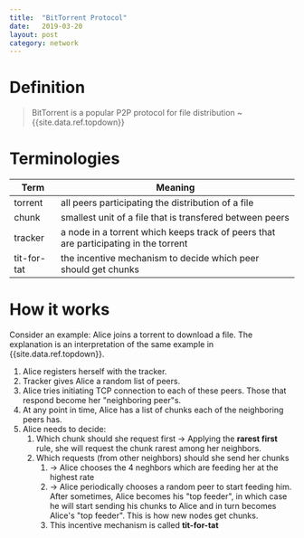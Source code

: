 ```yaml
---
title:  "BitTorrent Protocol"
date:   2019-03-20
layout: post
category: network
---
```


# Definition
> BitTorrent is a popular P2P protocol for file distribution ~ {{site.data.ref.topdown}}

# Terminologies

Term | Meaning
------ | ------
torrent | all peers participating the distribution of a file
chunk | smallest unit of a file that is transfered between peers
tracker | a node in a torrent which keeps track of peers that are participating in the torrent
tit-for-tat | the incentive mechanism to decide which peer should get chunks

# How it works

Consider an example: Alice joins a torrent to download a file. The explanation is an interpretation of the same example in {{site.data.ref.topdown}}.

1. Alice registers herself with the tracker.
2. Tracker gives Alice a random list of peers.
3. Alice tries initiating TCP connection to each of these peers. Those that respond become her "neighboring peer"s.
4. At any point in time, Alice has a list of chunks each of the neighboring peers has.
5. Alice needs to decide:
   1. Which chunk should she request first -> Applying the **rarest first** rule, she will request the chunk rarest among her neighbors.
   2. Which requests (from other neighbors) should she send her chunks
      1. -> Alice chooses the 4 neghbors which are feeding her at the highest rate
      2. -> Alice periodically chooses a random peer to start feeding him. After sometimes, Alice becomes his "top feeder", in which case he will start sending his chunks to Alice and in turn becomes Alice's "top feeder". This is how new nodes get chunks.
      3. This incentive mechanism is called **tit-for-tat**

